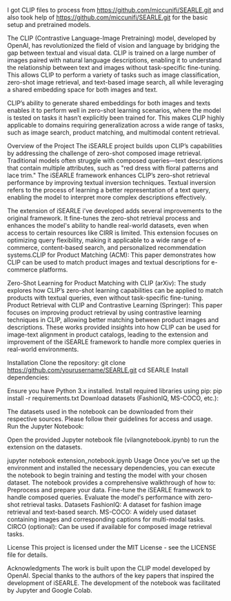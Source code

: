 I got CLIP files to process from https://github.com/miccunifi/SEARLE.git and also took help of https://github.com/miccunifi/SEARLE.git for the basic setup and pretrained models.

The CLIP (Contrastive Language-Image Pretraining) model, developed by OpenAI, has revolutionized the field of vision and language by bridging the gap between textual and visual data. CLIP is trained on a large number of images paired with natural language descriptions, enabling it to understand the relationship between text and images without task-specific fine-tuning. This allows CLIP to perform a variety of tasks such as image classification, zero-shot image retrieval, and text-based image search, all while leveraging a shared embedding space for both images and text.

CLIP’s ability to generate shared embeddings for both images and texts enables it to perform well in zero-shot learning scenarios, where the model is tested on tasks it hasn’t explicitly been trained for. This makes CLIP highly applicable to domains requiring generalization across a wide range of tasks, such as image search, product matching, and multimodal content retrieval.

Overview of the Project
The iSEARLE project builds upon CLIP’s capabilities by addressing the challenge of zero-shot composed image retrieval. Traditional models often struggle with composed queries—text descriptions that contain multiple attributes, such as "red dress with floral patterns and lace trim." The iSEARLE framework enhances CLIP’s zero-shot retrieval performance by improving textual inversion techniques. Textual inversion refers to the process of learning a better representation of a text query, enabling the model to interpret more complex descriptions effectively.

The extension of iSEARLE i’ve developed adds several improvements to the original framework. It fine-tunes the zero-shot retrieval process and enhances the model's ability to handle real-world datasets, even when access to certain resources like CIRR is limited. This extension focuses on optimizing query flexibility, making it applicable to a wide range of e-commerce, content-based search, and personalized recommendation systems.CLIP for Product Matching (ACM): This paper demonstrates how CLIP can be used to match product images and textual descriptions for e-commerce platforms.

Zero-Shot Learning for Product Matching with CLIP (arXiv): The study explores how CLIP’s zero-shot learning capabilities can be applied to match products with textual queries, even without task-specific fine-tuning.
Product Retrieval with CLIP and Contrastive Learning (Springer): This paper focuses on improving product retrieval by using contrastive learning techniques in CLIP, allowing better matching between product images and descriptions.
These works provided insights into how CLIP can be used for image-text alignment in product catalogs, leading to the extension and improvement of the iSEARLE framework to handle more complex queries in real-world environments.

Installation
Clone the repository:
git clone https://github.com/yourusername/SEARLE.git
cd SEARLE
Install dependencies:

Ensure you have Python 3.x installed.
Install required libraries using pip:
pip install -r requirements.txt
Download datasets (FashionIQ, MS-COCO, etc.):

The datasets used in the notebook can be downloaded from their respective sources. Please follow their guidelines for access and usage.
Run the Jupyter Notebook:

Open the provided Jupyter notebook file (vilangnotebook.ipynb) to run the extension on the datasets.

jupyter notebook extension_notebook.ipynb
Usage
Once you’ve set up the environment and installed the necessary dependencies, you can execute the notebook to begin training and testing the model with your chosen dataset. The notebook provides a comprehensive walkthrough of how to:
Preprocess and prepare your data.
Fine-tune the iSEARLE framework to handle composed queries.
Evaluate the model's performance with zero-shot retrieval tasks.
Datasets
FashionIQ: A dataset for fashion image retrieval and text-based search.
MS-COCO: A widely used dataset containing images and corresponding captions for multi-modal tasks.
CIRCO (optional): Can be used if available for composed image retrieval tasks.


License
This project is licensed under the MIT License - see the LICENSE file for details.

Acknowledgments
The work is built upon the CLIP model developed by OpenAI.
Special thanks to the authors of the key papers that inspired the development of iSEARLE.
The development of the notebook was facilitated by Jupyter and Google Colab.
